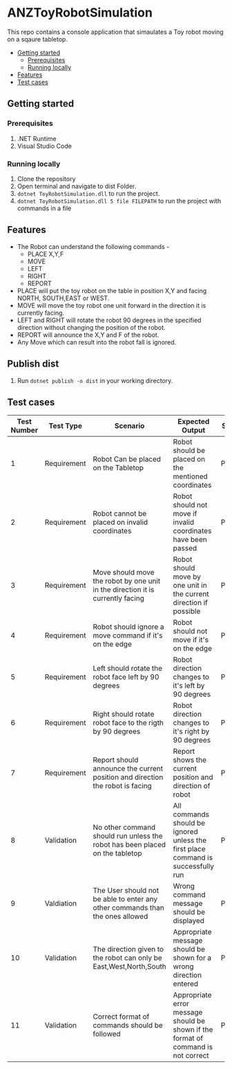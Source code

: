 # ANZToyRobotSimulation

This repo contains a console application that simaulates a Toy robot moving on a sqaure tabletop.


- [Getting started](#getting-started)
  - [Prerequisites](#prerequisites)
  - [Running locally](#running-locally)
- [Features](#features)
- [Test cases](#test-cases)

## Getting started

### Prerequisites

1. .NET Runtime
2. Visual Studio Code

### Running locally

1. Clone the repository
2. Open terminal and navigate to dist Folder.
3. `dotnet ToyRobotSimulation.dll` to run the project.
4. `dotnet ToyRobotSimulation.dll 5 file FILEPATH` to run the project with commands in a file

## Features
- The Robot can understand the following commands - 
  - PLACE X,Y,F
  - MOVE
  - LEFT
  - RIGHT
  - REPORT
- PLACE will put the toy robot on the table in position X,Y and facing NORTH, SOUTH,EAST or WEST.
-  MOVE will move the toy robot one unit forward in the direction it is currently facing.
- LEFT and RIGHT will rotate the robot 90 degrees in the specified direction without changing the position of the robot.
- REPORT will announce the X,Y and F of the robot.
- Any Move which can result into the robot fall is ignored.

## Publish dist

1. Run `dotnet publish -o dist` in your working directory.

## Test cases

| Test Number | Test Type   | Scenario                                                              | Expected Output                                                                   | Status |
| ----------- | ----------- | --------------------------------------------------------------------- | --------------------------------------------------------------------------------- | ------ |
| 1           | Requirement | Robot Can be placed on the Tabletop                             | Robot should be placed on the mentioned coordinates                                             | Passed |
| 2           | Requirement | Robot cannot be placed on invalid coordinates                     | Robot should not move if invalid coordinates have been passed                                                               | Passed |
| 3           | Requirement | Move should move the robot by one unit in the direction it is currently facing             | Robot should move by one unit in the current direction if possible |Passed
|4             | Requirement | Robot should ignore a move command if it's on the edge| Robot should not move if it's on the edge | Passed
| 5           | Requirement | Left should rotate the robot face left by 90 degrees                                | Robot direction changes to it's left by 90 degrees     | Passed |
| 6           | Requirement | Right should rotate robot face to the rigth by 90 degrees | Robot direction changes to it's right by 90 degrees                                 | Passed |
| 7           | Requirement | Report should announce the current position and direction the robot is facing               | Report shows the current position and direction of robot                | Passed |
| 8           | Validation | No other command should run unless the robot has been placed on the tabletop                 | All commands should be ignored unless the first place command is successfully run                                                      | Passed |
| 9           | Valdiation | The User should not be able to enter any other commands than the ones allowed                               | Wrong command message should be displayed                                                 | Passed |
| 10           | Validation  | The direction given to the robot can only be East,West,North,South                            | Appropriate message should be shown for a wrong direction entered                                                 | Passed |
| 11          | Validation  | Correct format of commands should be followed                           | Appropriate error message should be shown if the format of command is not correct                                              | Passed |